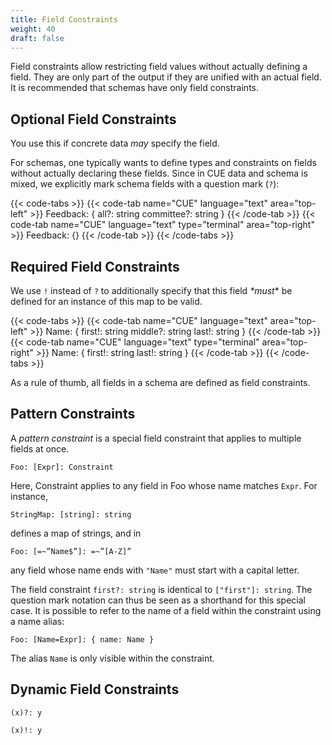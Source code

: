 ```yaml
---
title: Field Constraints
weight: 40
draft: false
---
```


Field constraints allow restricting field values without actually defining a
field.
They are only part of the output if they are unified with an actual field.
It is recommended that schemas have only field constraints.

## Optional Field Constraints

<!-- demonstrate that

- add constraints, without defining a field
- do not exist (cannot be referenced)
- errors are okay

-->

You use this if concrete data _may_ specify the field.

For schemas, one typically wants to define types and constraints on fields
without actually declaring these fields. Since in CUE data and schema is mixed,
we explicitly mark schema fields with a question mark (`?`):

{{< code-tabs >}}
{{< code-tab name="CUE" language="text"  area="top-left" >}}
Feedback: {
	all?:       string
	committee?: string
}
{{< /code-tab >}}
{{< code-tab name="CUE" language="text" type="terminal" area="top-right" >}}
Feedback: {}
{{< /code-tab >}}
{{< /code-tabs >}}

## Required Field Constraints

We use `!` instead of `?` to additionally specify that this field _*must_* be
defined for an instance of this map to be valid.

{{< code-tabs >}}
{{< code-tab name="CUE" language="text"  area="top-left" >}}
Name: {
	first!:  string
	middle?: string
	last!:   string
}
{{< /code-tab >}}
{{< code-tab name="CUE" language="text" type="terminal" area="top-right" >}}
Name: {
    first!: string
    last!:  string
}
{{< /code-tab >}}
{{< /code-tabs >}}

As a rule of thumb, all fields in a schema are defined as field constraints.

## Pattern Constraints

A <def>*pattern constraint</def>* is a special field constraint that applies to
multiple fields at once.

```cue
Foo: [Expr]: Constraint
```

Here, Constraint applies to any field in Foo whose name matches `Expr`. For
instance,

```cue
StringMap: [string]: string
```

defines a map of strings, and in

```cue
Foo: [=~”Name$”]: =~”[A-Z]”
```

any field whose name ends with `"Name"` must start with a capital letter.

The field constraint `first?: string` is identical to `["first"]: string`. The
question mark notation can thus be seen as a shorthand for this special case.
It is possible to refer to the name of a field within the constraint using a
name alias:

```cue
Foo: [Name=Expr]: { name: Name }
```

The alias `Name` is only visible within the constraint.

## Dynamic Field Constraints

```cue
(x)?: y

(x)!: y
```
